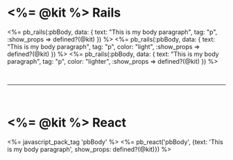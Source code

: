 # <%= @kit %> Rails
<%= pb_rails(:pbBody, data: { text: "This is my body paragraph", tag: "p", :show_props => defined?(@kit) }) %>
<%= pb_rails(:pbBody, data: { text: "This is my body paragraph", tag: "p", color: "light", :show_props => defined?(@kit) }) %>
<%= pb_rails(:pbBody, data: { text: "This is my body paragraph", tag: "p", color: "lighter", :show_props => defined?(@kit) }) %>

<br/><hr/><br/>

# <%= @kit %> React
<%= javascript_pack_tag 'pbBody' %>
<%= pb_react('pbBody', {text: 'This is my body paragraph', show_props: defined?(@kit)}) %>
